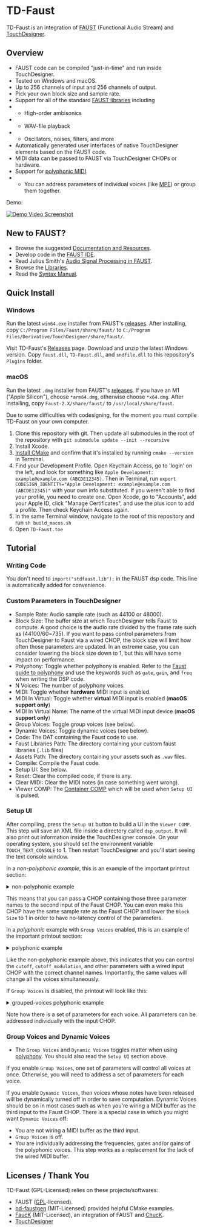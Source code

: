 # TD-Faust
TD-Faust is an integration of [FAUST](https://faust.grame.fr) (Functional Audio Stream) and [TouchDesigner](https://derivative.ca/).

## Overview
 
* FAUST code can be compiled "just-in-time" and run inside TouchDesigner.
* Tested on Windows and macOS.
* Up to 256 channels of input and 256 channels of output.
* Pick your own block size and sample rate.
* Support for all of the standard [FAUST libraries](https://faustlibraries.grame.fr/) including
* * High-order ambisonics
* * WAV-file playback
* * Oscillators, noises, filters, and more
* Automatically generated user interfaces of native TouchDesigner elements based on the FAUST code.
* MIDI data can be passed to FAUST via TouchDesigner CHOPs or hardware.
* Support for [polyphonic MIDI](https://faustdoc.grame.fr/manual/midi/).
* * You can address parameters of individual voices (like [MPE](https://en.wikipedia.org/wiki/MIDI#MIDI_Polyphonic_Expression)) or group them together.

Demo:

[![Demo Video Screenshot](https://img.youtube.com/vi/0qi2lp_TgE0/0.jpg)](https://www.youtube.com/watch?v=0qi2lp_TgE0 "FAUST in TouchDesigner (Audio Coding Demo)")

## New to FAUST?

* Browse the suggested [Documentation and Resources](https://github.com/grame-cncm/faust#documentation-and-resources).
* Develop code in the [FAUST IDE](https://faustide.grame.fr/).
* Read Julius Smith's [Audio Signal Processing in FAUST](https://ccrma.stanford.edu/~jos/aspf/).
* Browse the [Libraries](https://faustlibraries.grame.fr/).
* Read the [Syntax Manual](https://faustdoc.grame.fr/manual/syntax/).

## Quick Install

### Windows

Run the latest `win64.exe` installer from FAUST's [releases](https://github.com/grame-cncm/faust/releases). After installing, copy `C:/Program Files/Faust/share/faust/` to `C:/Program Files/Derivative/TouchDesigner/share/faust/`.

Visit TD-Faust's [Releases](https://github.com/DBraun/TD-Faust/releases) page. Download and unzip the latest Windows version. Copy `faust.dll`, `TD-Faust.dll`, and `sndfile.dll` to this repository's `Plugins` folder.

### macOS

Run the latest `.dmg` installer from FAUST's [releases](https://github.com/grame-cncm/faust/releases). If you have an M1 ("Apple Silicon"), choose `*arm64.dmg`, otherwise choose `*x64.dmg`. After installing, copy `Faust-2.X/share/faust/` to `/usr/local/share/faust`.

Due to some difficulties with codesigning, for the moment you must compile TD-Faust on your own computer.

1. Clone this repository with git. Then update all submodules in the root of the repository with `git submodule update --init --recursive`
2. Install Xcode.
3. [Install CMake](https://cmake.org/download/) and confirm that it's installed by running `cmake --version` in Terminal.
4. Find your Development Profile. Open Keychain Access, go to 'login' on the left, and look for something like `Apple Development: example@example.com (ABCDE12345)`. Then in Terminal, run `export CODESIGN_IDENTITY="Apple Development: example@example.com (ABCDE12345)"` with your own info substituted. If you weren't able to find your profile, you need to create one. Open Xcode, go to "Accounts", add your Apple ID, click "Manage Certificates", and use the plus icon to add a profile. Then check Keychain Access again.
5. In the same Terminal window, navigate to the root of this repository and run `sh build_macos.sh`
6. Open `TD-Faust.toe`

<!-- Visit TD-Faust's [Releases](https://github.com/DBraun/TD-Faust/releases) page. Download and unzip the latest macOS version. Copy `libfaust.2.dylib` and `TD-Faust.plugin` to this repository's `Plugins` folder. -->

## Tutorial

### Writing Code

You don't need to `import("stdfaust.lib");` in the FAUST dsp code. This line is automatically added for convenience.

### Custom Parameters in TouchDesigner

* Sample Rate: Audio sample rate (such as 44100 or 48000).
* Block Size: The buffer size at which TouchDesigner tells Faust to compute. A good choice is the audio rate divided by the frame rate such as (44100/60=735). If you want to pass control parameters from TouchDesigner to Faust via a wired CHOP, the block size will limit how often those parameters are updated. In an extreme case, you can consider lowering the block size down to 1, but this will have some impact on performance.
* Polyphony: Toggle whether polyphony is enabled. Refer to the [Faust guide to polyphony](https://faustdoc.grame.fr/manual/midi/) and use the keywords such as `gate`, `gain`, and `freq` when writing the DSP code.
* N Voices: The number of polyphony voices.
* MIDI: Toggle whether **hardware** MIDI input is enabled. 
* MIDI In Virtual: Toggle whether **virtual** MIDI input is enabled (**macOS support only**)
* MIDI In Virtual Name: The name of the virtual MIDI input device (**macOS support only**)
* Group Voices: Toggle group voices (see below).
* Dynamic Voices: Toggle dynamic voices (see below).
* Code: The DAT containing the Faust code to use.
* Faust Libraries Path: The directory containing your custom faust libraries (`.lib` files)
* Assets Path: The directory containing your assets such as `.wav` files.
* Compile: Compile the Faust code.
* Setup UI: See below.
* Reset: Clear the compiled code, if there is any.
* Clear MIDI: Clear the MIDI notes (in case something went wrong).
* Viewer COMP: The [Container COMP](https://docs.derivative.ca/Container_COMP) which will be used when `Setup UI` is pulsed.

### Setup UI

After compiling, press the `Setup UI` button to build a UI in the `Viewer COMP`. This step will save an XML file inside a directory called `dsp_output`. It will also print out information inside the TouchDesigner console. On your operating system, you should set the environment variable `TOUCH_TEXT_CONSOLE` to 1. Then restart TouchDesigner and you'll start seeing the text console window.

In a *non-polyphonic example*, this is an example of the important printout section:

<details>
<summary>non-polyphonic example</summary>
<pre>
<code>
---------------- DUMPING [Faust] PARAMETERS ---------------
/Pitch_Shifter/shift_semitones : 3
/Pitch_Shifter/window_samples : 3
/Pitch_Shifter/xfade_samples : 3
Number of Inputs: 2
Number of Outputs: 2
</code>
</pre>
</details>

This means that you can pass a CHOP containing those three parameter names to the second input of the Faust CHOP. You can even make this CHOP have the same sample rate as the Faust CHOP and lower the `Block Size` to 1 in order to have no-latency control of the parameters.

In a *polyphonic* example with `Group Voices` enabled, this is an example of the important printout section:

<details>
<summary>polyphonic example</summary>
<pre>
<code>
---------------- DUMPING [Faust] PARAMETERS ---------------
/Sequencer/DSP1/Polyphonic/Voices/Panic : 0
/Sequencer/DSP1/Polyphonic/Voices/MyInstrument/cutoff : 3
/Sequencer/DSP1/Polyphonic/Voices/MyInstrument/cutoff_modulation : 3
/Sequencer/DSP1/Polyphonic/Voices/MyInstrument/env0/A : 3
/Sequencer/DSP1/Polyphonic/Voices/MyInstrument/env0/D : 3
/Sequencer/DSP1/Polyphonic/Voices/MyInstrument/env0/R : 3
/Sequencer/DSP1/Polyphonic/Voices/MyInstrument/env0/S : 3
/Sequencer/DSP1/Polyphonic/Voices/MyInstrument/env1/A : 3
/Sequencer/DSP1/Polyphonic/Voices/MyInstrument/env1/D : 3
/Sequencer/DSP1/Polyphonic/Voices/MyInstrument/env1/R : 3
/Sequencer/DSP1/Polyphonic/Voices/MyInstrument/env1/S : 3
/Sequencer/DSP1/Polyphonic/Voices/MyInstrument/freq : 3
/Sequencer/DSP1/Polyphonic/Voices/MyInstrument/gate : 0
/Sequencer/DSP1/Polyphonic/Voices/MyInstrument/note_offset : 3
Number of Inputs: 0
Number of Outputs: 2
</code>
</pre>
</details>

Like the non-polyphonic example above, this indicates that you can control the `cutoff`, `cutoff_modulation`, and other parameters with a wired input CHOP with the correct channel names. Importantly, the same values will change all the voices simultaneously.

If `Group Voices` is disabled, the printout will look like this:

<details>
<summary>grouped-voices polyphonic example</summary>
<pre>
<code>
---------------- DUMPING [Faust] PARAMETERS ---------------
/Sequencer/DSP1/Polyphonic/Voices/Panic : 0
/Sequencer/DSP1/Polyphonic/Voices/MyInstrument/cutoff : 3
/Sequencer/DSP1/Polyphonic/Voices/MyInstrument/cutoff_modulation : 3
/Sequencer/DSP1/Polyphonic/Voices/MyInstrument/env0/A : 3
/Sequencer/DSP1/Polyphonic/Voices/MyInstrument/env0/D : 3
/Sequencer/DSP1/Polyphonic/Voices/MyInstrument/env0/R : 3
/Sequencer/DSP1/Polyphonic/Voices/MyInstrument/env0/S : 3
/Sequencer/DSP1/Polyphonic/Voices/MyInstrument/env1/A : 3
/Sequencer/DSP1/Polyphonic/Voices/MyInstrument/env1/D : 3
/Sequencer/DSP1/Polyphonic/Voices/MyInstrument/env1/R : 3
/Sequencer/DSP1/Polyphonic/Voices/MyInstrument/env1/S : 3
/Sequencer/DSP1/Polyphonic/Voices/MyInstrument/freq : 3
/Sequencer/DSP1/Polyphonic/Voices/MyInstrument/gate : 0
/Sequencer/DSP1/Polyphonic/Voices/MyInstrument/note_offset : 3
/Sequencer/DSP1/Polyphonic/Voice1/MyInstrument/cutoff : 3
/Sequencer/DSP1/Polyphonic/Voice1/MyInstrument/cutoff_modulation : 3
/Sequencer/DSP1/Polyphonic/Voice1/MyInstrument/env0/A : 3
/Sequencer/DSP1/Polyphonic/Voice1/MyInstrument/env0/D : 3
/Sequencer/DSP1/Polyphonic/Voice1/MyInstrument/env0/R : 3
/Sequencer/DSP1/Polyphonic/Voice1/MyInstrument/env0/S : 3
/Sequencer/DSP1/Polyphonic/Voice1/MyInstrument/env1/A : 3
/Sequencer/DSP1/Polyphonic/Voice1/MyInstrument/env1/D : 3
/Sequencer/DSP1/Polyphonic/Voice1/MyInstrument/env1/R : 3
/Sequencer/DSP1/Polyphonic/Voice1/MyInstrument/env1/S : 3
/Sequencer/DSP1/Polyphonic/Voice1/MyInstrument/freq : 3
/Sequencer/DSP1/Polyphonic/Voice1/MyInstrument/gate : 0
/Sequencer/DSP1/Polyphonic/Voice1/MyInstrument/note_offset : 3
/Sequencer/DSP1/Polyphonic/Voice2/MyInstrument/cutoff : 3
/Sequencer/DSP1/Polyphonic/Voice2/MyInstrument/cutoff_modulation : 3
/Sequencer/DSP1/Polyphonic/Voice2/MyInstrument/env0/A : 3
/Sequencer/DSP1/Polyphonic/Voice2/MyInstrument/env0/D : 3
/Sequencer/DSP1/Polyphonic/Voice2/MyInstrument/env0/R : 3
/Sequencer/DSP1/Polyphonic/Voice2/MyInstrument/env0/S : 3
/Sequencer/DSP1/Polyphonic/Voice2/MyInstrument/env1/A : 3
/Sequencer/DSP1/Polyphonic/Voice2/MyInstrument/env1/D : 3
/Sequencer/DSP1/Polyphonic/Voice2/MyInstrument/env1/R : 3
/Sequencer/DSP1/Polyphonic/Voice2/MyInstrument/env1/S : 3
/Sequencer/DSP1/Polyphonic/Voice2/MyInstrument/freq : 3
/Sequencer/DSP1/Polyphonic/Voice2/MyInstrument/gate : 0
/Sequencer/DSP1/Polyphonic/Voice2/MyInstrument/note_offset : 3
Number of Inputs: 0
Number of Outputs: 2
</code>
</pre>
</details>

Note how there is a set of parameters for each voice. All parameters can be addressed individually with the input CHOP.

### Group Voices and Dynamic Voices

* The `Group Voices` and `Dynamic Voices` toggles matter when using [polyphony](https://faustdoc.grame.fr/manual/midi/). You should also read the `Setup UI` section above.

If you enable `Group Voices`, one set of parameters will control all voices at once. Otherwise, you will need to address a set of parameters for each voice.

If you enable `Dynamic Voices`, then voices whose notes have been released will be dynamically turned off in order to save computation. Dynamic Voices should be on in most cases such as when you're wiring a MIDI buffer as the third input to the Faust CHOP. There is a special case in which you might want `Dynamic Voices` off:
* You are not wiring a MIDI buffer as the third input.
* `Group Voices` is off.
* You are individually addressing the frequencies, gates and/or gains of the polyphonic voices. This step works as a replacement for the lack of the wired MIDI buffer.

## Licenses / Thank You

TD-Faust (GPL-Licensed) relies on these projects/softwares:

* FAUST ([GPL](https://github.com/grame-cncm/faust/blob/master/COPYING.txt)-licensed).
* [pd-faustgen](https://github.com/CICM/pd-faustgen) (MIT-Licensed) provided helpful CMake examples.
* [FaucK](https://github.com/ccrma/chugins/tree/main/Faust) (MIT-Licensed), an integration of FAUST and [ChucK](http://chuck.stanford.edu/).
* [TouchDesigner](https://derivative.ca/)

